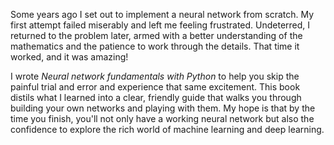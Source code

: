 Some years ago I set out to implement a neural network from scratch.  My first attempt failed miserably and left me feeling frustrated.  Undeterred, I returned to the problem later, armed with a better understanding of the mathematics and the patience to work through the details.  That time it worked, and it was amazing!

I wrote *Neural network fundamentals with Python* to help you skip the painful trial and error and experience that same excitement.  This book distils what I learned into a clear, friendly guide that walks you through building your own networks and playing with them.  My hope is that by the time you finish, you'll not only have a working neural network but also the confidence to explore the rich world of machine learning and deep learning.